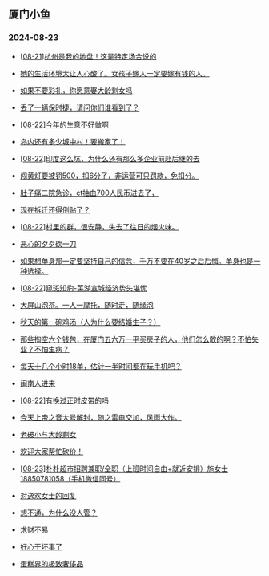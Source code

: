 ## 厦门小鱼 
### 2024-08-23

+ [[08-21]杭州是我的地盘！这是特定场合说的](http://bbs.xmfish.com/read-htm-tid-18234717.html)

+ [她的生活环境太让人心酸了。女孩子嫁人一定要嫁有钱的人。](http://bbs.xmfish.com/read-htm-tid-18234736.html)

+ [如果不要彩礼，你愿意娶大龄剩女吗](http://bbs.xmfish.com/read-htm-tid-18234722.html)

+ [丢了一辆保时捷，请问你们谁看到了？](http://bbs.xmfish.com/read-htm-tid-18234777.html)

+ [[08-22]今年的生意不好做啊](http://bbs.xmfish.com/read-htm-tid-18234825.html)

+ [岛内还有多少城中村！要搬家了！](http://bbs.xmfish.com/read-htm-tid-18234873.html)

+ [[08-22]印度这么坑，为什么还有那么多企业前赴后继的去](http://bbs.xmfish.com/read-htm-tid-18234741.html)

+ [闯黄灯要被罚500，扣6分了，非运营可只罚款，免扣分。](http://bbs.xmfish.com/read-htm-tid-18234795.html)

+ [肚子痛二院急诊，ct抽血700人民币进去了，](http://bbs.xmfish.com/read-htm-tid-18234770.html)

+ [现在拆迁还得倒贴了？](http://bbs.xmfish.com/read-htm-tid-18234830.html)

+ [[08-22]村里的群，很安静，失去了往日的烟火味。](http://bbs.xmfish.com/read-htm-tid-18234938.html)

+ [恶心的夕夕砍一刀](http://bbs.xmfish.com/read-htm-tid-18234839.html)

+ [如果想单身那一定要坚持自己的信念，千万不要在40岁之后后悔。单身也是一种选择。](http://bbs.xmfish.com/read-htm-tid-18235074.html)

+ [[08-22]窥斑知豹-芜湖宣城经济势头堪忧](http://bbs.xmfish.com/read-htm-tid-18234779.html)

+ [大屏山泡茶。一人一摩托，随时走，随缘泡](http://bbs.xmfish.com/read-htm-tid-18234982.html)

+ [秋天的第一碗鸡汤（人为什么要结婚生子？）](http://bbs.xmfish.com/read-htm-tid-18234886.html)

+ [那些掏空六个钱包，在厦门五六万一平买房子的人，他们怎么敢的啊？不怕失业？不怕生病？](http://bbs.xmfish.com/read-htm-tid-18235014.html)

+ [每天十几个小时18单，估计一半时间都在玩手机吧？](http://bbs.xmfish.com/read-htm-tid-18234912.html)

+ [闽南人进来](http://bbs.xmfish.com/read-htm-tid-18235025.html)

+ [[08-22]有换过正时皮带的吗](http://bbs.xmfish.com/read-htm-tid-18234984.html)

+ [今天上帝之音大号解封，随之雷电交加，风雨大作。](http://bbs.xmfish.com/read-htm-tid-18235028.html)

+ [老破小与大龄剩女](http://bbs.xmfish.com/read-htm-tid-18234998.html)

+ [欢迎大家帮忙砍价！](http://bbs.xmfish.com/read-htm-tid-18235105.html)

+ [[08-23]朴朴超市招聘兼职/全职（上班时间自由+就近安排）施女士18850781058（手机微信同号）](http://bbs.xmfish.com/read-htm-tid-18235193.html)

+ [对逸欢女士的回复](http://bbs.xmfish.com/read-htm-tid-18235071.html)

+ [想不通，为什么没人管？](http://bbs.xmfish.com/read-htm-tid-18235137.html)

+ [求财不易](http://bbs.xmfish.com/read-htm-tid-18235029.html)

+ [好心干坏事了](http://bbs.xmfish.com/read-htm-tid-18235073.html)

+ [蛋糕界的极致奢侈品](http://bbs.xmfish.com/read-htm-tid-18235052.html)

